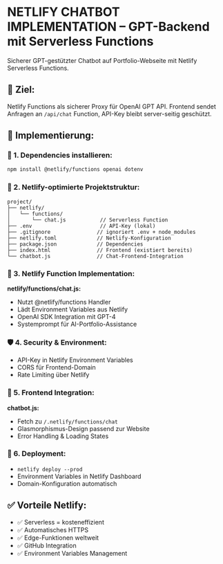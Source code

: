 # NETLIFY CHATBOT IMPLEMENTATION – GPT-Backend mit Serverless Functions

Sicherer GPT-gestützter Chatbot auf Portfolio-Webseite mit Netlify Serverless Functions.

## 🎯 Ziel:

Netlify Functions als sicherer Proxy für OpenAI GPT API. Frontend sendet Anfragen an `/api/chat` Function, API-Key bleibt server-seitig geschützt.

## 🧩 Implementierung:

### 🔧 1. Dependencies installieren:

```bash
npm install @netlify/functions openai dotenv
```

### 📂 2. Netlify-optimierte Projektstruktur:

```
project/
├── netlify/
│   └── functions/
│       └── chat.js           // Serverless Function
├── .env                      // API-Key (lokal)
├── .gitignore               // ignoriert .env + node_modules
├── netlify.toml             // Netlify-Konfiguration
├── package.json             // Dependencies
├── index.html               // Frontend (existiert bereits)
└── chatbot.js               // Chat-Frontend-Integration
```

### 🧠 3. Netlify Function Implementation:

**netlify/functions/chat.js:**

- Nutzt @netlify/functions Handler
- Lädt Environment Variables aus Netlify
- OpenAI SDK Integration mit GPT-4
- Systemprompt für AI-Portfolio-Assistance

### 🛡 4. Security & Environment:

- API-Key in Netlify Environment Variables
- CORS für Frontend-Domain
- Rate Limiting über Netlify

### 💬 5. Frontend Integration:

**chatbot.js:**

- Fetch zu `/.netlify/functions/chat`
- Glasmorphismus-Design passend zur Website
- Error Handling & Loading States

### 🚀 6. Deployment:

- `netlify deploy --prod`
- Environment Variables in Netlify Dashboard
- Domain-Konfiguration automatisch

## ✅ Vorteile Netlify:

- ✅ Serverless = kosteneffizient
- ✅ Automatisches HTTPS
- ✅ Edge-Funktionen weltweit
- ✅ GitHub Integration
- ✅ Environment Variables Management
